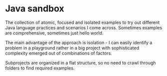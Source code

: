 # Java sandbox

The collection of atomic, focused and isolated examples to try out different Java language practices and scenarios I come across. Sometimes examples are comprehensive, sometimes just hello world.

The main advantage of the approach is isolation - I can easily identify a problem in a playground rather in a big project with sophisticated complexity emerged out of combinations of factors.

Subprojects are organized in a flat structure, so no need to crawl through folders to find required examples.
